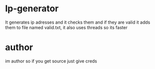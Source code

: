 # Ip-generator
It generates ip adresses and it checks them and if they are valid it adds them to file named valid.txt, it also uses threads so its faster

# author
im author so if you get source just give creds
